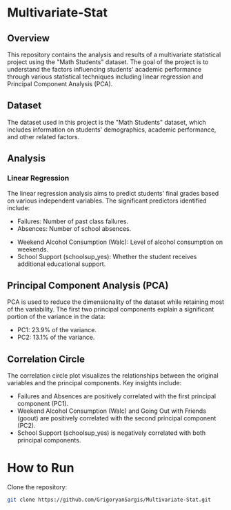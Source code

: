 # Multivariate-Stat
## Overview

This repository contains the analysis and results of a multivariate statistical project using the "Math Students" dataset. The goal of the project is to understand the factors influencing students' academic performance through various statistical techniques including linear regression and Principal Component Analysis (PCA).


## Dataset
The dataset used in this project is the "Math Students" dataset, which includes information on students' demographics, academic performance, and other related factors.

## Analysis
### Linear Regression
The linear regression analysis aims to predict students' final grades based on various independent variables. The significant predictors identified include:

* Failures: Number of past class failures.
* Absences: Number of school absences.
- Weekend Alcohol Consumption (Walc): Level of alcohol consumption on weekends.
- School Support (schoolsup_yes): Whether the student receives additional educational support.

## Principal Component Analysis (PCA)
PCA is used to reduce the dimensionality of the dataset while retaining most of the variability. The first two principal components explain a significant portion of the variance in the data:

- PC1: 23.9% of the variance.
- PC2: 13.1% of the variance.

## Correlation Circle
The correlation circle plot visualizes the relationships between the original variables and the principal components. Key insights include:

- Failures and Absences are positively correlated with the first principal component (PC1).
- Weekend Alcohol Consumption (Walc) and Going Out with Friends (goout) are positively correlated with the second principal component (PC2).
- School Support (schoolsup_yes) is negatively correlated with both principal components.

# How to Run
Clone the repository:
```sh
git clone https://github.com/GrigoryanSargis/Multivariate-Stat.git
